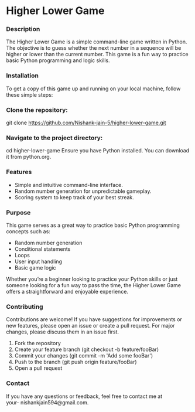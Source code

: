 # Higher Lower Game

<h3>Description</h3>
The Higher Lower Game is a simple command-line game written in Python. The objective is to guess whether the next number in a sequence will be higher or lower than the current number. This game is a fun way to practice basic Python programming and logic skills.

<h3>Installation</h3>
To get a copy of this game up and running on your local machine, follow these simple steps:

<h3>Clone the repository:</h3>

git clone https://github.com/Nishank-jain-5/higher-lower-game.git

<h3>Navigate to the project directory:</h3>

cd higher-lower-game
Ensure you have Python installed. You can download it from python.org.

<h3>Features</h3>
<ul>
<li>Simple and intuitive command-line interface.</li>

<li>Random number generation for unpredictable gameplay.</li>

<li>Scoring system to keep track of your best streak.</li>
</ul>

<h3>Purpose</h3>
This game serves as a great way to practice basic Python programming concepts such as:
<ul>
<li>Random number generation</li>

<li>Conditional statements</li>

<li>Loops</li>

<li>User input handling</li>

<li>Basic game logic</li>
</ul>
Whether you’re a beginner looking to practice your Python skills or just someone looking for a fun way to pass the time, the Higher Lower Game offers a straightforward and enjoyable experience.

<h3>Contributing</h3>
Contributions are welcome! If you have suggestions for improvements or new features, please open an issue or create a pull request. For major changes, please discuss them in an issue first.
<ol>
<li>Fork the repository</li>

<li>Create your feature branch (git checkout -b feature/fooBar)</li>

<li>Commit your changes (git commit -m 'Add some fooBar')</li>

<li>Push to the branch (git push origin feature/fooBar)</li>

<li>Open a pull request</li>
</ol>

<h3>Contact</h3>
If you have any questions or feedback, feel free to contact me at <br> your- nishankjain594@gmail.com.